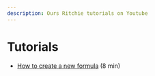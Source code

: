```yaml
---
description: Ours Ritchie tutorials on Youtube
---
```


# Tutorials

* [How to create a new formula](https://youtu.be/O_rD-0o8FrM) \(8 min\)

